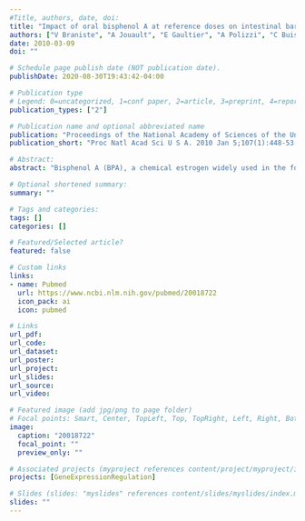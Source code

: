 ```yaml
---
#Title, authors, date, doi:
title: "Impact of oral bisphenol A at reference doses on intestinal barrier function and sex differences after perinatal exposure in rats."
authors: ["V Braniste", "A Jouault", "E Gaultier", "A Polizzi", "C Buisson-Brenac", "M Leveque", "PG Martin", "V Theodorou", "J Fioramonti", "E Houdeau"]
date: 2010-03-09
doi: ""

# Schedule page publish date (NOT publication date).
publishDate: 2020-08-30T19:43:42-04:00

# Publication type
# Legend: 0=uncategorized, 1=conf paper, 2=article, 3=preprint, 4=report, 5=book, 6=book chapter, 7=thesis, 8=patent
publication_types: ["2"]

# Publication name and optional abbreviated name
publication: "Proceedings of the National Academy of Sciences of the United States of America"
publication_short: "Proc Natl Acad Sci U S A. 2010 Jan 5;107(1):448-53."

# Abstract:
abstract: "Bisphenol A (BPA), a chemical estrogen widely used in the food-packaging industry and baby bottles, is recovered in human fluids (0.1-10 nM). Recent studies have reported that BPA is hormonally active at low doses, emphasizing the debate of a risk for human health. Estrogen receptors are expressed in the colon, and although the major route of BPA exposure is food, the effects on gut have received no attention. We first examined the endocrine disrupting potency of BPA on colonic paracellular permeability (CPP), experimental colitis, and visceral sensitivity in ovariectomized rats orally exposed to 5 mg/kg/d BPA (i.e., the no observed adverse effect level), 50 microg/kg/d BPA (i.e., tolerable daily intake), or lower doses. BPA dose-dependently decreased basal CPP, with a half-maximal inhibitory dose of 5.2 microg/kg/d, 10-fold below the tolerable daily intake. This correlated with an increase in epithelial tight junction sealing, also observed in Caco-2 cells exposed to 10 nM BPA. When ovariectomized rats were fed with BPA at the no observed adverse effect level, the severity of colitis was reduced, whereas the same dose increased pain sensitivity to colorectal stimuli. We then examined the impact of perinatal exposure to BPA on intestinal permeability and inflammatory response in the offspring. In female rats, but not in male rats, perinatal BPA evoked a decrease of CPP in adulthood, whereas the proinflammatory response of colonic mucosa was strengthened. This study first demonstrates that the xenoestrogen BPA at reference doses influences intestinal barrier function and gut nociception. Moreover, perinatal exposure promotes the development of severe inflammation in adult female offspring only."

# Optional shortened summary:
summary: ""

# Tags and categories:
tags: []
categories: []

# Featured/Selected article?
featured: false

# Custom links
links:
- name: Pubmed
  url: https://www.ncbi.nlm.nih.gov/pubmed/20018722
  icon_pack: ai
  icon: pubmed

# Links
url_pdf:
url_code:
url_dataset:
url_poster:
url_project:
url_slides:
url_source:
url_video:

# Featured image (add jpg/png to page folder)
# Focal points: Smart, Center, TopLeft, Top, TopRight, Left, Right, BottomLeft, Bottom, BottomRight
image: 
  caption: "20018722"
  focal_point: ""
  preview_only: ""

# Associated projects (myproject references content/project/myproject/index.md)
projects: [GeneExpressionRegulation]

# Slides (slides: "myslides" references content/slides/myslides/index.md)
slides: ""
---
```

